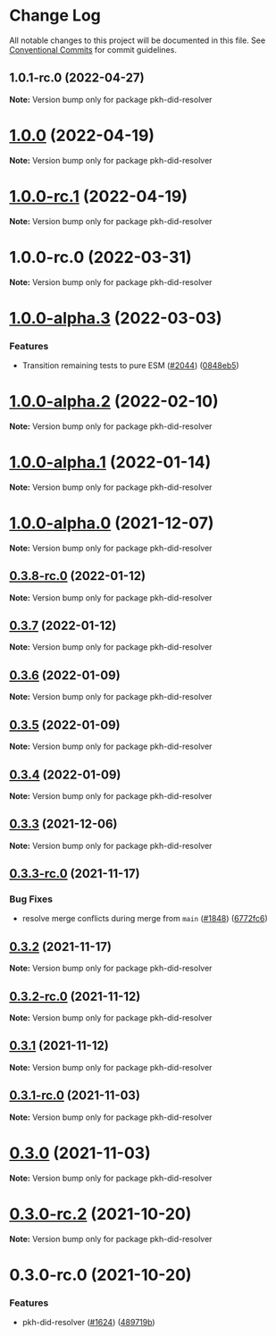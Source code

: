 # Change Log

All notable changes to this project will be documented in this file.
See [Conventional Commits](https://conventionalcommits.org) for commit guidelines.

## 1.0.1-rc.0 (2022-04-27)

**Note:** Version bump only for package pkh-did-resolver





# [1.0.0](/compare/pkh-did-resolver@1.0.0-rc.1...pkh-did-resolver@1.0.0) (2022-04-19)

**Note:** Version bump only for package pkh-did-resolver





# [1.0.0-rc.1](/compare/pkh-did-resolver@1.0.0-rc.0...pkh-did-resolver@1.0.0-rc.1) (2022-04-19)

**Note:** Version bump only for package pkh-did-resolver





# 1.0.0-rc.0 (2022-03-31)

**Note:** Version bump only for package pkh-did-resolver





# [1.0.0-alpha.3](https://github.com/ceramicnetwork/js-ceramic/compare/pkh-did-resolver@1.0.0-alpha.2...pkh-did-resolver@1.0.0-alpha.3) (2022-03-03)


### Features

* Transition remaining tests to pure ESM ([#2044](https://github.com/ceramicnetwork/js-ceramic/issues/2044)) ([0848eb5](https://github.com/ceramicnetwork/js-ceramic/commit/0848eb59741a2b940de9dd76df94bd8948bae637))





# [1.0.0-alpha.2](https://github.com/ceramicnetwork/js-ceramic/compare/pkh-did-resolver@1.0.0-alpha.1...pkh-did-resolver@1.0.0-alpha.2) (2022-02-10)

**Note:** Version bump only for package pkh-did-resolver





# [1.0.0-alpha.1](https://github.com/ceramicnetwork/js-ceramic/compare/pkh-did-resolver@0.3.3-rc.0...pkh-did-resolver@1.0.0-alpha.1) (2022-01-14)

**Note:** Version bump only for package pkh-did-resolver





# [1.0.0-alpha.0](https://github.com/ceramicnetwork/js-ceramic/compare/pkh-did-resolver@0.3.3-rc.0...pkh-did-resolver@1.0.0-alpha.0) (2021-12-07)

**Note:** Version bump only for package pkh-did-resolver





## [0.3.8-rc.0](https://github.com/ceramicnetwork/js-ceramic/compare/pkh-did-resolver@0.3.7...pkh-did-resolver@0.3.8-rc.0) (2022-01-12)

**Note:** Version bump only for package pkh-did-resolver





## [0.3.7](https://github.com/ceramicnetwork/js-ceramic/compare/pkh-did-resolver@0.3.6...pkh-did-resolver@0.3.7) (2022-01-12)

**Note:** Version bump only for package pkh-did-resolver





## [0.3.6](https://github.com/ceramicnetwork/js-ceramic/compare/pkh-did-resolver@0.3.3...pkh-did-resolver@0.3.6) (2022-01-09)

**Note:** Version bump only for package pkh-did-resolver





## [0.3.5](https://github.com/ceramicnetwork/js-ceramic/compare/pkh-did-resolver@0.3.3...pkh-did-resolver@0.3.5) (2022-01-09)

**Note:** Version bump only for package pkh-did-resolver





## [0.3.4](https://github.com/ceramicnetwork/js-ceramic/compare/pkh-did-resolver@0.3.3...pkh-did-resolver@0.3.4) (2022-01-09)

**Note:** Version bump only for package pkh-did-resolver






## [0.3.3](https://github.com/ceramicnetwork/js-ceramic/compare/pkh-did-resolver@0.3.3-rc.0...pkh-did-resolver@0.3.3) (2021-12-06)

**Note:** Version bump only for package pkh-did-resolver





## [0.3.3-rc.0](https://github.com/ceramicnetwork/js-ceramic/compare/pkh-did-resolver@0.3.2...pkh-did-resolver@0.3.3-rc.0) (2021-11-17)


### Bug Fixes

* resolve merge conflicts during merge from `main` ([#1848](https://github.com/ceramicnetwork/js-ceramic/issues/1848)) ([6772fc6](https://github.com/ceramicnetwork/js-ceramic/commit/6772fc6c61bc9daadfd3f6d6ecf3de2bb100450d))





## [0.3.2](https://github.com/ceramicnetwork/js-ceramic/compare/pkh-did-resolver@0.3.2-rc.0...pkh-did-resolver@0.3.2) (2021-11-17)

**Note:** Version bump only for package pkh-did-resolver





## [0.3.2-rc.0](https://github.com/ceramicnetwork/js-ceramic/compare/pkh-did-resolver@0.3.1...pkh-did-resolver@0.3.2-rc.0) (2021-11-12)

**Note:** Version bump only for package pkh-did-resolver





## [0.3.1](https://github.com/ceramicnetwork/js-ceramic/compare/pkh-did-resolver@0.3.1-rc.0...pkh-did-resolver@0.3.1) (2021-11-12)

**Note:** Version bump only for package pkh-did-resolver





## [0.3.1-rc.0](https://github.com/ceramicnetwork/js-ceramic/compare/pkh-did-resolver@0.3.0...pkh-did-resolver@0.3.1-rc.0) (2021-11-03)

**Note:** Version bump only for package pkh-did-resolver





# [0.3.0](https://github.com/ceramicnetwork/js-ceramic/compare/pkh-did-resolver@0.3.0-rc.2...pkh-did-resolver@0.3.0) (2021-11-03)

**Note:** Version bump only for package pkh-did-resolver





# [0.3.0-rc.2](/compare/pkh-did-resolver@0.3.0-rc.0...pkh-did-resolver@0.3.0-rc.2) (2021-10-20)

**Note:** Version bump only for package pkh-did-resolver





# 0.3.0-rc.0 (2021-10-20)


### Features

* pkh-did-resolver ([#1624](https://github.com/ceramicnetwork/js-ceramic/issues/1624)) ([489719b](https://github.com/ceramicnetwork/js-ceramic/commit/489719b6dbd4e87d6f1d87c0d1b6967519ba46b1))
